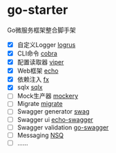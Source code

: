 # go-starter

Go微服务框架整合脚手架

- [X] 自定义Logger [logrus](https://github.com/sirupsen/logrus)
- [X] CLI命令 [cobra](https://github.com/spf13/cobra)
- [X] 配置读取器 [viper](https://github.com/spf13/viper)
- [X] Web框架 [echo](https://github.com/labstack/echo)
- [X] 依赖注入 [fx](https://github.com/uber-go/fx)
- [X] sqlx [sqlx](https://github.com/jmoiron/sqlx)
- [ ] Mock生产器 [mockery](https://github.com/mockery/mockery)
- [ ] Migrate [migrate](https://github.com/golang-migrate/migrate)
- [ ] Swagger generator [swag](https://github.com/swaggo/swag)
- [ ] Swagger ui [echo-swagger](https://github.com/swaggo/echo-swagger)
- [ ] Swagger validation [go-swagger](https://github.com/go-swagger/go-swagger)
- [ ] Messaging [NSQ](https://github.com/nsqio/nsq)
- [ ] ......